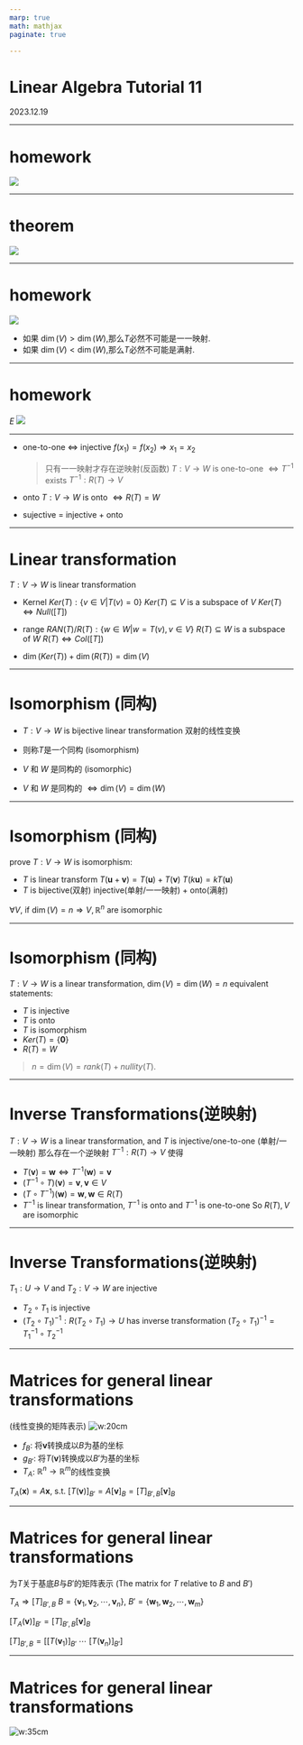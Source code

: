 ```yaml
---
marp: true
math: mathjax
paginate: true

---
```


# Linear Algebra Tutorial 11
2023.12.19

---

# homework
![](./img/standard_matrix.png)

---

# theorem
![](./img/theorem.png)

---

# homework
![](./img/D.png)

- 如果 $\dim(V) > \dim(W)$,那么$T$必然不可能是一一映射.
- 如果 $\dim(V) < \dim(W)$,那么$T$必然不可能是满射.

---

# homework

$E$
![](./img/E.png)

---

- one-to-one $\Leftrightarrow$ injective
$f(x_1) = f(x_2) \Rightarrow x_1 = x_2$
  > 只有一一映射才存在逆映射(反函数)
$T:V\to W$ is one-to-one $\Leftrightarrow T^{-1}$ exists
$T^{-1}: R(T)\to V$

- onto
    $T:V\to W$ is onto $\Leftrightarrow R(T) = W$

- sujective = injective + onto

---

# Linear transformation
$T:V\to W$ is linear transformation

- Kernel
  $Ker(T): \{v\in V|T(v) = 0\}$
  $Ker(T)\subseteq V$ is a subspace of $V$
  $Ker(T)\Leftrightarrow Null([T])$

- range
  $RAN(T) / R(T): \{w\in W|w = T(v), v\in V\}$
  $R(T) \subseteq W$ is a subspace of $W$
  $R(T) \Leftrightarrow Col([T])$

- $\dim(Ker(T)) + \dim(R(T)) = \dim(V)$

---

# Isomorphism (同构)
- $T:V\to W$ is bijective linear transformation
双射的线性变换

- 则称$T$是一个同构 (isomorphism)
- $V$ 和 $W$ 是同构的 (isomorphic)
- $V$ 和 $W$ 是同构的 $\Leftrightarrow \dim(V) = \dim(W)$

---

# Isomorphism (同构)
prove $T:V\to W$ is isomorphism:
- $T$ is linear transform
  $T(\mathbf{u}+\mathbf{v})=T(\mathbf{u})+T(\mathbf{v})$
  $T(k\mathbf{u})=kT(\mathbf{u})$
- $T$ is bijective(双射)
  injective(单射/一一映射) + onto(满射)

$\forall V$, if $\dim(V)=n\Rightarrow V,\mathbb{R}^n$ are isomorphic

---

# Isomorphism (同构)
$T:V\to W$ is a linear transformation, $\dim(V) = \dim(W)=n$
equivalent statements:
- $T$ is injective
- $T$ is onto
- $T$ is isomorphism
- $Ker(T) = \{\mathbf{0}\}$
- $R(T) = W$

> $n =\dim(V ) = rank(T) + nullity(T)$.

---

# Inverse Transformations(逆映射)
$T:V\to W$ is a linear transformation, and $T$ is injective/one-to-one (单射/一一映射)
那么存在一个逆映射 $T^{-1}:R(T)\to V$ 使得
- $T(\mathbf{v}) = \mathbf{w} \Leftrightarrow T^{-1}(\mathbf{w}) = \mathbf{v}$
- $(T^{-1}\circ T)(\mathbf{v}) = \mathbf{v}, \mathbf{v}\in V$
- $(T\circ T^{-1})(\mathbf{w}) = \mathbf{w}, \mathbf{w}\in R(T)$
- $T^{-1}$ is linear transformation, $T^{-1}$ is onto and $T^{-1}$ is one-to-one
  So $R(T), V$ are isomorphic

---

# Inverse Transformations(逆映射)
$T_1:U\to V$ and $T_2:V\to W$ are injective
- $T_2\circ T_1$ is injective
- $(T_2\circ T_1)^{-1}: R(T_2\circ T_1)\to U$ has inverse transformation
  $(T_2\circ T_1)^{-1} = T_1^{-1}\circ T_2^{-1}$

---

# Matrices for general linear transformations 
(线性变换的矩阵表示)
![w:20cm](./img/matrix.png)

- $f_B$: 将$\mathbf{v}$转换成以$B$为基的坐标
- $g_{B'}$: 将$T(\mathbf{v})$转换成以$B'$为基的坐标
- $T_A$: $\mathbb{R}^n\to\mathbb{R}^m$的线性变换

$T_A(\mathbf{x})=A\mathbf{x}$, s.t. $[T(\mathbf{v})]_{B'}=A[\mathbf{v}]_{B}=[T]_{B',B}[\mathbf{v}]_{B}$

---

# Matrices for general linear transformations

为$T$关于基底$B$与$B'$的矩阵表示 
(The matrix for $T$ relative to $B$ and $B'$)

$T_A\Rightarrow [T]_{B',B}$
$B=\{\mathbf{v}_1,\mathbf{v}_2,\cdots,\mathbf{v}_n\}$, $B'=\{\mathbf{w}_1,\mathbf{w}_2,\cdots,\mathbf{w}_m\}$

$[T_A(\mathbf{v})]_{B'}=[T]_{B',B}[\mathbf{v}]_{B}$

$[T]_{B',B}=[[T(\mathbf{v}_1)]_{B'}\ \cdots\ [T(\mathbf{v}_n)]_{B'}]$

---

# Matrices for general linear transformations
![w:35cm](./img/example.png)